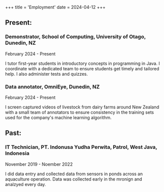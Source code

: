 +++
title = 'Employment'
date = 2024-04-12
+++

## Present:

### Demonstrator, School of Computing, University of Otago, Dunedin, NZ 
February 2024 - Present

I tutor first-year students in introductory concepts in programming in Java. I coordinate with a dedicated team to ensure students get timely and tailored help. I also administer tests and quizzes.

### Data annotator, OmniEye, Dunedin, NZ
February 2024 - Present

I screen captured videos of livestock from dairy farms around New Zealand with a small team of annotators to ensure consistency in the training sets used for the company's machine learning algorithm. 

## Past:

### IT Technician, PT. Indonusa Yudha Perwita, Patrol, West Java, Indonesia
November 2019 - Noember 2022

I did data entry and collected data from sensors in ponds across an aquaculture operation. Data was collected early in the mronign and analzyed every day. 